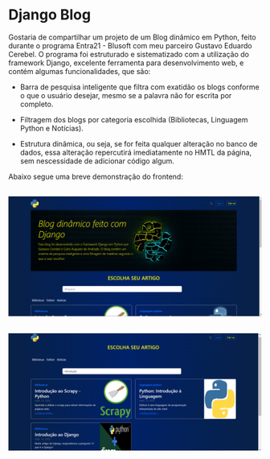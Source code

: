 # Django Blog

Gostaria de compartilhar um projeto de um Blog dinâmico em Python, feito durante o programa Entra21 - Blusoft com meu parceiro Gustavo Eduardo Cerebel. O programa foi estruturado e sistematizado com a utilização do framework Django, excelente ferramenta para desenvolvimento web, e contém algumas funcionalidades, que são:

- Barra de pesquisa inteligente que filtra com exatidão os blogs conforme o que o usuário desejar, mesmo se a palavra não for escrita por completo.

- Filtragem dos blogs por categoria escolhida (Bibliotecas, Linguagem Python e Notícias).

- Estrutura dinâmica, ou seja, se for feita qualquer alteração no banco de dados, essa alteração repercutirá imediatamente no HMTL da página, sem nescessidade de adicionar código algum.

Abaixo segue uma breve demonstração do frontend:

<p align="center">
  <br>
  <img src="https://github.com/CairoDeAndrade/django-blog/blob/master/_Django-Blog/media/photos/2022/09/blog-home.png" width="700" margin="10rem" title="web frontend img">
</p>

<p align="center">
  <br>
  <img src="https://github.com/CairoDeAndrade/django-blog/blob/master/_Django-Blog/media/photos/2022/09/blog-search.png" width="700" margin="10rem" title="web frontend img">
</p>
